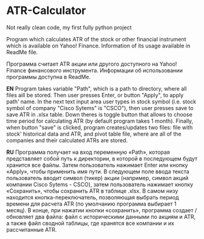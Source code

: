 # ATR-Calculator
Not really clean code, my first fully python project

Program which calculates ATR of the stock or other financial instrument which is available on Yahoo! Finance. Information of its usage available in ReadMe file.

Программа считает ATR акции или другого доступного на Yahoo! Finance финансового инструмента. Информации об использовании программы доступна в ReadMe.

**EN**
Program takes variable "Path", which is a path to directory, where all files aill be stored. Then user presses Enter, or button "Apply", to apply path' name. In the next text input area user types in stock symbol (i.e. stock symbol of company "Cisco Sytems" is "CSCO"), then user presses save to save ATR in .xlsx table. Down theres is toggle button that allows to choose time period for calculating ATR (by default program takes 1 month). Finally, when button "save" is clicked, program creates/updates two files: file with stock' historical data and ATR, and pivot table file, where are all of the companies and their calculated ATRs are stored.

**RU**
Программа получает на вход переменную «Path», которая представляет собой путь к директории, в которой в последующем будут хранится все файлы. Затем пользователь нажимает Enter или кнопку «Apply», чтобы применить имя пути. В следующем поле ввода текста пользователь вводит символ (тикер) акции (например, символ акций компании Cisco Sytems - CSCO), затем пользователь нажимает кнопку «Сохранить», чтобы сохранить ATR в таблице .xlsx. В самом низу находится кнопка-переключатель, позволяющая выбрать период времени для расчета ATR (по умолчанию программа выбирает 1 месяц). В конце, при нажатии кнопки «сохранить», программа создает / обновляет два файла: файл с историческими данными по акциям и ATR, а также файл сводной таблицы, где хранятся все компании и их рассчитанные ATR.
